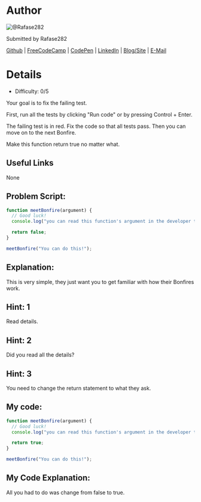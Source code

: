 # Author
![@Rafase282](https://avatars0.githubusercontent.com/Rafase282?&s=128)

Submitted by Rafase282

[Github](https://github.com/Rafase282) | [FreeCodeCamp](http://www.freecodecamp.com/rafase282) | [CodePen](http://codepen.io/Rafase282/) | [LinkedIn](https://www.linkedin.com/in/rafase282) | [Blog/Site](https://rafase282.wordpress.com/) | [E-Mail](mailto:rafase282@gmail.com)

# Details
- Difficulty: 0/5

Your goal is to fix the failing test.

First, run all the tests by clicking "Run code" or by pressing Control + Enter.

The failing test is in red. Fix the code so that all tests pass. Then you can move on to the next Bonfire.

Make this function return true no matter what.

## Useful Links
None

## Problem Script:

```js
function meetBonfire(argument) {
  // Good luck!
  console.log("you can read this function's argument in the developer tools", argument);

  return false;
}

meetBonfire("You can do this!");
```

## Explanation:
This is very simple, they just want you to get familiar with how their Bonfires work.

## Hint: 1
Read details.

## Hint: 2
Did you read all the details?

## Hint: 3
You need to change the return statement to what they ask.

## My code:

```js
function meetBonfire(argument) {
  // Good luck!
  console.log("you can read this function's argument in the developer tools", argument);

  return true;
}

meetBonfire("You can do this!");
```

## My Code Explanation:
All you had to do was change from false to true.
